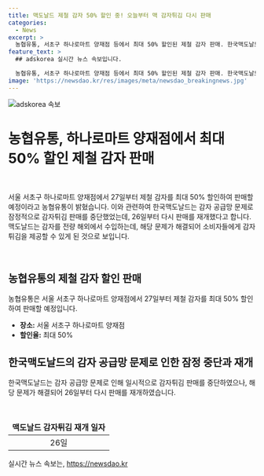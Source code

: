 ```yaml
---
title: 맥도날드 제철 감자 50% 할인 중! 오늘부터 맥 감자튀김 다시 판매
categories:
  - News
excerpt: >
  농협유통, 서초구 하나로마트 양재점 등에서 최대 50% 할인된 제철 감자 판매. 한국맥도날드, 감자튀김 공급 재개. 감자 전량 해외 수입 [뉴스1·]
feature_text: >
  ## adskorea 실시간 뉴스 속보입니다.

  농협유통, 서초구 하나로마트 양재점 등에서 최대 50% 할인된 제철 감자 판매. 한국맥도날드, 감자튀김 공급 재개. 감자 전량 해외 수입 [뉴스1·]
image: 'https://newsdao.kr/res/images/meta/newsdao_breakingnews.jpg'
---
```


<p><img src="https://newsdao.kr/res/images/meta/newsdao_breakingnews.jpg" alt="adskorea 속보" /></p>

<h1 data-ke-size="size26">농협유통, 하나로마트 양재점에서 최대 50% 할인 제철 감자 판매</h1>

<p data-ke-size="size16">&nbsp;</p>

<p>서울 서초구 하나로마트 양재점에서 27일부터 제철 감자를 최대 50% 할인하여 판매할 예정이라고 농협유통이 밝혔습니다. 이와 관련하여 한국맥도날드는 감자 공급망 문제로 잠정적으로 감자튀김 판매를 중단했었는데, 26일부터 다시 판매를 재개했다고 합니다. 맥도날드는 감자를 전량 해외에서 수입하는데, 해당 문제가 해결되어 소비자들에게 감자튀김을 제공할 수 있게 된 것으로 보입니다.</p></p>

<p data-ke-size="size16">&nbsp;</p>

<h2 data-ke-size="size24">농협유통의 제철 감자 할인 판매</h2>

<p data-ke-size="size16">농협유통은 서울 서초구 하나로마트 양재점에서 27일부터 제철 감자를 최대 50% 할인하여 판매할 예정입니다.</p>

<ul>
<li><b>장소:</b> 서울 서초구 하나로마트 양재점</li>
<li><b>할인율:</b> 최대 50%</li>
</ul>

<h2 data-ke-size="size24">한국맥도날드의 감자 공급망 문제로 인한 잠정 중단과 재개</h2>

<p data-ke-size="size16">한국맥도날드는 감자 공급망 문제로 인해 일시적으로 감자튀김 판매를 중단하였으나, 해당 문제가 해결되어 26일부터 다시 판매를 재개하였습니다.</p>

<p data-ke-size="size16">&nbsp;</p>

<table>
<thead>
<tr>
<td style="text-align: center; height: 17px;"><b>맥도날드 감자튀김 재개 일자</b></td>
</tr>
</thead>
<tbody>
<tr>
<td style="text-align: center; height: 17px;">26일</td>
</tr>
</tbody>
</table>
실시간 뉴스 속보는, <a href="https://newsdao.kr" rel="dofollow">https://newsdao.kr</a>


